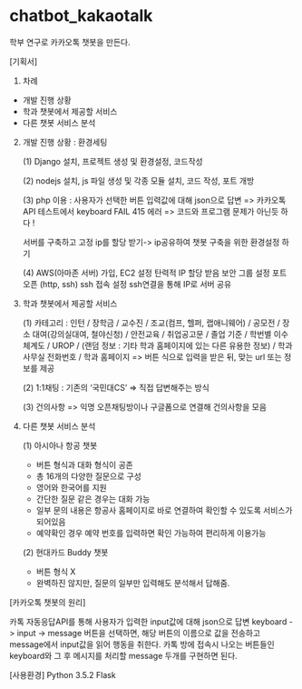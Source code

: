 # chatbot_kakaotalk

학부 연구로 카카오톡 챗봇을 만든다. 

[기획서]

1. 차례
  - 개발 진행 상황 
  - 학과 챗봇에서 제공할 서비스
  - 다른 챗봇 서비스 분석 

2. 개발 진행 상황 : 환경세팅

   (1) Django 설치, 프로젝트 생성 및 환경설정, 코드작성
  
   (2) nodejs 설치, js 파일 생성 및 각종 모듈 설치, 코드 작성, 포트 개방
  
   (3) php 이용 : 사용자가 선택한 버튼 입력값에 대해 json으로 답변
      => 카카오톡 API 테스트에서 keyboard FAIL 415 에러 
      => 코드와 프로그램 문제가 아닌듯 하다 !
      
      서버를 구축하고 고정 ip를 할당 받기-> ip공유하여 챗봇 구축을 위한 환경설정 하기
      
   (4)
      AWS(아마존 서버) 가입, EC2 설정
      탄력적 IP 할당 받음 
      보안 그룹 설정
      포트 오픈 (http, ssh)
      ssh 접속 설정
      ssh연결을 통해 IP로 서버 공유


3. 학과 챗봇에서 제공할 서비스

   (1) 카테고리 : 인턴 / 장학금 / 교수진 / 조교(컴프, 헬퍼, 랩애니웨어) / 공모전 / 장소 대여(강의실대여, 철야신청) 
              / 안전교육 / 취업공고문 / 졸업 기준 / 학번별 이수체계도 / UROP / (랜덤 정보 : 기타 학과 홈페이지에 있는 다른 유용한 정보) 
              / 학과 사무실 전화번호 / 학과 홈페이지 
      => 버튼 식으로 입력을 받은 뒤, 맞는 url 또는 정보를 제공
      
   (2) 1:1채팅 : 기존의 ‘국민대CS’ 
      => 직접 답변해주는 방식
  
   (3) 건의사항 
      => 익명 오픈채팅방이나 구글폼으로 연결해 건의사항을 모음


4. 다른 챗봇 서비스 분석

   (1) 아시아나 항공 챗봇
    - 버튼 형식과 대화 형식이 공존
    - 총 16개의 다양한 질문으로 구성
    - 영어와 한국어를 지원
    - 간단한 질문 같은 경우는 대화 가능
    - 일부 문의 내용은 항공사 홈페이지로 바로 연결하여 확인할 수 있도록 서비스가 되어있음
    - 예약확인 경우 예약 번호를 입력하면 확인 가능하여 편리하게 이용가능
    
   (2) 현대카드 Buddy 챗봇
    - 버튼 형식 X
    - 완벽하진 않지만, 질문의 일부만 입력해도 분석해서 답해줌.





[카카오톡 챗봇의 원리]

카톡 자동응답API를 통해 사용자가 입력한 input값에 대해 json으로 답변
keyboard -> input -> message
버튼을 선택하면, 해당 버튼의 이름으로 값을 전송하고 message에서 input값을 읽어 행동을 취한다.
카톡 방에 접속시 나오는 버튼들인 keyboard와 그 후 메시지를 처리할 message 두개를 구현하면 된다. 


[사용환경]
Python 3.5.2
Flask
